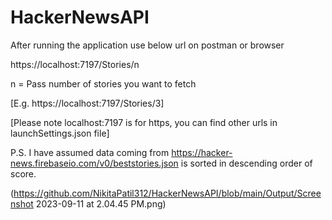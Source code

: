 # HackerNewsAPI

After running the application use below url on postman or browser

https://localhost:7197/Stories/n

n = Pass number of stories you want to fetch

[E.g. https://localhost:7197/Stories/3]

[Please note localhost:7197 is for https, you can find other urls in launchSettings.json file]

P.S. I have assumed data coming from https://hacker-news.firebaseio.com/v0/beststories.json is sorted in descending order of score.

(https://github.com/NikitaPatil312/HackerNewsAPI/blob/main/Output/Screenshot 2023-09-11 at 2.04.45 PM.png)
